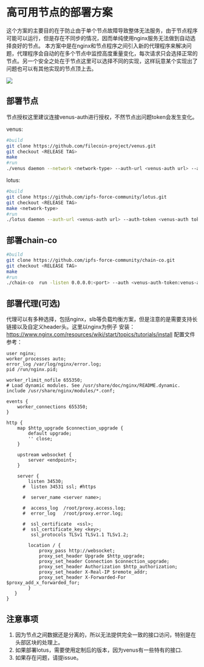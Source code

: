 # 高可用节点的部署方案

这个方案的主要目的在于防止由于单个节点故障导致整体无法服务，由于节点程序可能可以运行，但是存在不同步的情况，因而单纯使用nginx服务无法做到自动选择良好的节点。 本方案中是在nginx和节点程序之间引入新的代理程序来解决问题，代理程序会自动的在多个节点中监控高度重量变化，每次请求只会选择正常的节点。另一个安全之处在于节点这里可以选择不同的实现，这样玩意某个实现出了问题也可以有其他实现的节点顶上去。

![](https://raw.githubusercontent.com/hunjixin/imgpool/master/chain-co.png)

## 部署节点

节点授权这里建议连接venus-auth进行授权，不然节点出问题token会发生变化。

venus:
```sh
#build
git clone https://github.com/filecoin-project/venus.git
git checkout <RELEASE TAG>
make
#run
./venus daemon --network <network-type> --auth-url <venus-auth url> --auth-token <venus-auth token>
```

lotus:
```sh
#build
git clone https://github.com/ipfs-force-community/lotus.git
git checkout <RELEASE TAG>
make <network-type>
#run
./lotus daemon --auth-url <venus-auth url> --auth-token <venus-auth token>
```

## 部署chain-co

```sh
#build
git clone https://github.com/ipfs-force-community/chain-co.git
git checkout <RELEASE TAG>
make
#run
./chain-co  run -listen 0.0.0.0:<port> --auth <venus-auth-token:venus-auth-token> --node <token:rpc-url> --node<token:rpc-url>
```

## 部署代理(可选)

代理可以有多种选择，包括nginx，slb等负载均衡方案，但是注意的是需要支持长链接以及自定义header头。这里以nginx为例子
安装： https://www.nginx.com/resources/wiki/start/topics/tutorials/install
配置文件参考：
```
user nginx;
worker_processes auto;
error_log /var/log/nginx/error.log;
pid /run/nginx.pid;

worker_rlimit_nofile 655350;
# Load dynamic modules. See /usr/share/doc/nginx/README.dynamic.
include /usr/share/nginx/modules/*.conf;

events {
    worker_connections 655350;
}

http {
    map $http_upgrade $connection_upgrade {
        default upgrade;
        '' close;
    }
 
    upstream websocket {
        server <endpoint>;
    }
 
    server {
        listen 34530;
      #  listen 34531 ssl; #https

      #  server_name <server name>;       

      #  access_log  /root/proxy.access.log;
      #  error_log   /root/proxy.error.log;

      #  ssl_certificate  <ssl>;
      #  ssl_certificate_key <key>;
         ssl_protocols TLSv1 TLSv1.1 TLSv1.2;

        location / {
            proxy_pass http://websocket;
            proxy_set_header Upgrade $http_upgrade;
            proxy_set_header Connection $connection_upgrade;
            proxy_set_header Authorization $http_authorization;
            proxy_set_header X-Real-IP $remote_addr;
            proxy_set_header X-Forwarded-For $proxy_add_x_forwarded_for; 
        }
   }
}
```

## 注意事项

1. 因为节点之间数据还是分离的，所以无法提供完全一致的接口访问，特别是在头部区块的处理上。
2. 如果部署lotus，需要使用定制后的版本，因为venus有一些特有的接口.
3. 如果存在问题，请提issue。
